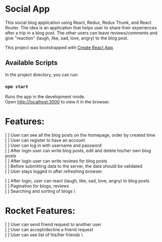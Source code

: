 # Social App
This social blog application using React, Redux, Redux Thunk, and React Router. The idea is an application that helps user to share their experiences after a trip in a blog post. The other users can leave reviews/comments and give "reaction" (laugh, like, sad, love, angry) to the blog post.

This project was bootstrapped with [Create React App](https://github.com/facebook/create-react-app).

## Available Scripts

In the project directory, you can run:

### `npm start`

Runs the app in the development mode.\
Open [http://localhost:3000](http://localhost:3000) to view it in the browser.

# Features:  
[ ] User can see all the blog posts on the homepage, order by created time \
[ ] User can register to have an account \
[ ] User can log in with username and password \
[ ] After login user can write blog posts, edit and delete his/her own blog posts \
[ ] After login user can write reviews for blog posts \
[ ] Before submitting data to the server, the data should be validated \
[ ] User stays logged in after refreshing browser. 

[ ] After login, user can react (laugh, like, sad, love, angry) to blog posts \
[ ] Pagination for blogs, reviews \
[ ] Searching and sorting of blogs \

# Rocket Features:  
[ ] User can send friend request to another user \
[ ] User can accept/decline a friend request \
[ ] User can see list of his/her friends \




